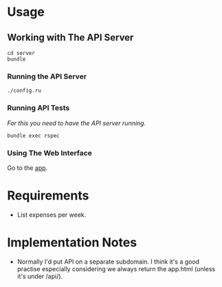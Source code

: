 # Usage

## Working with The API Server

```
cd server
bundle
```

### Running the API Server

```
./config.ru
```

### Running API Tests

_For this you need to have the API server running._

```
bundle exec rspec
```

### Using The Web Interface

Go to the [app](http://localhost:5000/).

# Requirements

- List expenses per week.

# Implementation Notes

- Normally I'd put API on a separate subdomain. I think it's a good practise especially considering we always return the app.html (unless it's under /api/).
